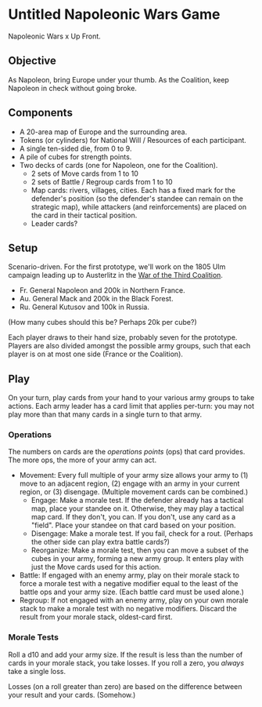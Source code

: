 # Untitled Napoleonic Wars Game
Napoleonic Wars x Up Front.

## Objective
As Napoleon, bring Europe under your thumb. As the Coalition, keep Napoleon in check without going broke.

## Components
- A 20-area map of Europe and the surrounding area.
- Tokens (or cylinders) for National Will / Resources of each participant.
- A single ten-sided die, from 0 to 9.
- A pile of cubes for strength points.
- Two decks of cards (one for Napoleon, one for the Coalition).
  - 2 sets of Move cards from 1 to 10
  - 2 sets of Battle / Regroup cards from 1 to 10
  - Map cards: rivers, villages, cities. Each has a fixed mark for the defender's position (so the defender's standee can remain on the strategic map), while attackers (and reinforcements) are placed on the card in their tactical position.
  - Leader cards?

## Setup
Scenario-driven. For the first prototype, we'll work on the 1805 Ulm campaign leading up to Austerlitz in the [War of the Third Coalition](https://en.wikipedia.org/wiki/War_of_the_Third_Coalition).

- Fr. General Napoleon and 200k in Northern France.
- Au. General Mack and 200k in the Black Forest.
- Ru. General Kutusov and 100k in Russia.

(How many cubes should this be? Perhaps 20k per cube?)

Each player draws to their hand size, probably seven for the prototype. Players are also divided amongst the possible army groups, such that each player is on at most one side (France or the Coalition).

## Play
On your turn, play cards from your hand to your various army groups to take actions. Each army leader has a card limit that applies per-turn: you may not play more than that many cards in a single turn to that army.

### Operations
The numbers on cards are the _operations points_ (ops) that card provides. The more ops, the more of your army can act.

- Movement: Every full multiple of your army size allows your army to (1) move to an adjacent region, (2) engage with an army in your current region, or (3) disengage. (Multiple movement cards can be combined.)
   - Engage: Make a morale test. If the defender already has a tactical map, place your standee on it. Otherwise, they may play a tactical map card. If they don't, you can. If you don't, use any card as a "field". Place your standee on that card based on your position.
   - Disengage: Make a morale test. If you fail, check for a rout. (Perhaps the other side can play extra battle cards?)
   - Reorganize: Make a morale test, then you can move a subset of the cubes in your army, forming a new army group. It enters play with just the Move cards used for this action.
- Battle: If engaged with an enemy army, play on their morale stack to force a morale test with a negative modifier equal to the least of the battle ops and your army size. (Each battle card must be used alone.)
- Regroup: If not engaged with an enemy army, play on your own morale stack to make a morale test with no negative modifiers. Discard the result from your morale stack, oldest-card first.

### Morale Tests
Roll a d10 and add your army size. If the result is less than the number of cards in your morale stack, you take losses. If you roll a zero, you _always_ take a single loss.

Losses (on a roll greater than zero) are based on the difference between your result and your cards. (Somehow.)
